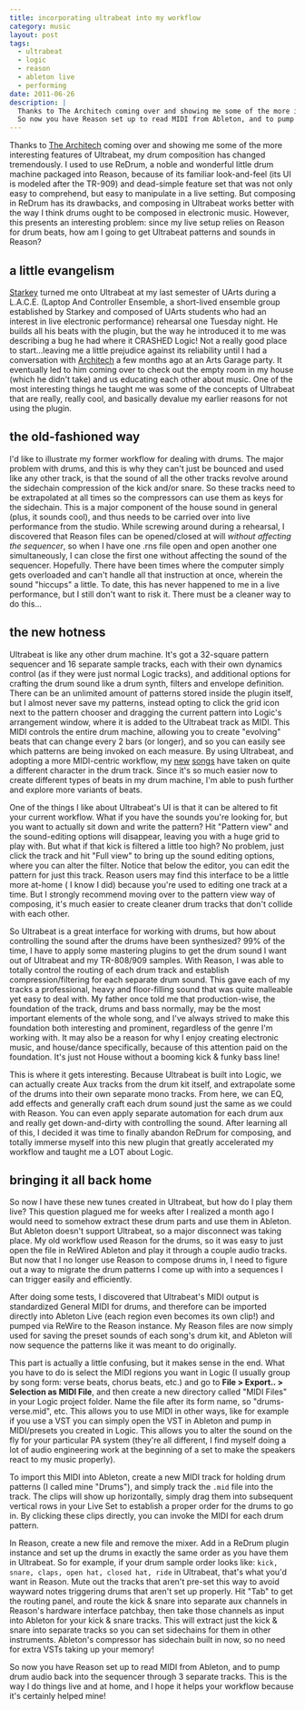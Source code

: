 ```yaml
---
title: incorporating ultrabeat into my workflow
category: music
layout: post
tags:
  - ultrabeat
  - logic
  - reason
  - ableton live
  - performing
date: 2011-06-26
description: |
  Thanks to The Architech coming over and showing me some of the more interesting features of Ultrabeat, my drum composition has changed tremendously. I used to use ReDrum, a noble and wonderful little drum machine packaged into Reason, because of its familiar look-and-feel (its UI is modeled after the TR-909) and dead-simple feature set that was not only easy to comprehend, but easy to manipulate in a live setting. But composing in ReDrum has its drawbacks, and composing in Ultrabeat works better with the way I think drums ought to be composed in electronic music. However, this presents an interesting problem: since my live setup relies on Reason for drum beats, how am I going to get Ultrabeat patterns and sounds in Reason?
  So now you have Reason set up to read MIDI from Ableton, and to pump drum audio back into the sequencer through 3 separate tracks. This is the way I do things live and at home, and I hope it helps your workflow because it's certainly helped mine!
---
```


Thanks to [The Architech](http://www.facebook.com/pages/The-Architech/207961419245874) coming over and showing me some of the more interesting features of Ultrabeat, my drum composition has changed tremendously. I used to use ReDrum, a noble and wonderful little drum machine packaged into Reason, because of its familiar look-and-feel (its UI is modeled after the TR-909) and dead-simple feature set that was not only easy to comprehend, but easy to manipulate in a live setting. But composing in ReDrum has its drawbacks, and composing in Ultrabeat works better with the way I think drums ought to be composed in electronic music. However, this presents an interesting problem: since my live setup relies on Reason for drum beats, how am I going to get Ultrabeat patterns and sounds in Reason?

## a little evangelism

[Starkey](http://starkey-music.com) turned me onto Ultrabeat at my last semester of UArts during a L.A.C.E. (Laptop And Controller Ensemble, a short-lived ensemble group established by Starkey and composed of UArts students who had an interest in live electronic performance) rehearsal one Tuesday night. He builds all his beats with the plugin, but the way he introduced it to me was describing a bug he had where it CRASHED Logic! Not a really good place to start...leaving me a little prejudice against its reliability until I had a conversation with [Architech](http://www.facebook.com/pages/The-Architech/207961419245874) a few months ago at an Arts Garage party. It eventually led to him coming over to check out the empty room in my house (which he didn't take) and us educating each other about music. One of the most interesting things he taught me was some of the concepts of Ultrabeat that are really, really cool, and basically devalue my earlier reasons for not using the plugin.

## the old-fashioned way

I'd like to illustrate my former workflow for dealing with drums. The major problem with drums, and this is why they can't just be bounced and used like any other track, is that the sound of all the other tracks revolve around the sidechain compression of the kick and/or snare. So these tracks need to be extrapolated at all times so the compressors can use them as keys for the sidechain. This is a major component of the house sound in general (plus, it sounds cool), and thus needs to be carried over into live performance from the studio. While screwing around during a rehearsal, I discovered that Reason files can be opened/closed at will _without affecting the sequencer_, so when I have one .rns file open and open another one simultaneously, I can close the first one without affecting the sound of the sequencer. Hopefully. There have been times where the computer simply gets overloaded and can't handle all that instruction at once, wherein the sound "hiccups" a little. To date, this has never happened to me in a live performance, but I still don't want to risk it. There must be a cleaner way to do this...

## the new hotness

Ultrabeat is like any other drum machine. It's got a 32-square pattern sequencer and 16 separate sample tracks, each with their own dynamics control (as if they were just normal Logic tracks), and additional options for crafting the drum sound like a drum synth, filters and envelope definition. There can be an unlimited amount of patterns stored inside the plugin itself, but I almost never save my patterns, instead opting to click the grid icon next to the pattern chooser and dragging the current pattern into Logic's arrangement window, where it is added to the Ultrabeat track as MIDI. This MIDI controls the entire drum machine, allowing you to create "evolving" beats that can change every 2 bars (or longer), and so you can easily see which patterns are being invoked on each measure. By using Ultrabeat, and adopting a more MIDI-centric workflow, my [new](http://soundcloud.com/wonderbars/just-the-start) [songs](http://soundcloud.com/wonderbars/spokes-on-a-wheel) have taken on quite a different character in the drum track. Since it's so much easier now to create different types of beats in my drum machine, I'm able to push further and explore more variants of beats.

One of the things I like about Ultrabeat's UI is that it can be altered to fit your current workflow. What if you have the sounds you're looking for, but you want to actually sit down and write the pattern? Hit "Pattern view" and the sound-editing options will disappear, leaving you with a huge grid to play with. But what if that kick is filtered a little too high? No problem, just click the track and hit "Full view" to bring up the sound editing options, where you can alter the filter. Notice that below the editor, you can edit the pattern for just this track. Reason users may find this interface to be a little more at-home ( I know I did) because you're used to editing one track at a time. But I strongly recommend moving over to the pattern view way of composing, it's much easier to create cleaner drum tracks that don't collide with each other.

So Ultrabeat is a great interface for working with drums, but how about controlling the sound after the drums have been synthesized? 99% of the time, I have to apply some mastering plugins to get the drum sound I want out of Ultrabeat and my TR-808/909 samples. With Reason, I was able to totally control the routing of each drum track and establish compression/filtering for each separate drum sound. This gave each of my tracks a professional, heavy and floor-filling sound that was quite malleable yet easy to deal with. My father once told me that production-wise, the foundation of the track, drums and bass normally, may be the most important elements of the whole song, and I've always strived to make this foundation both interesting and prominent, regardless of the genre I'm working with. It may also be a reason for why I enjoy creating electronic music, and house/dance specifically, because of this attention paid on the foundation. It's just not House without a booming kick & funky bass line!

This is where it gets interesting. Because Ultrabeat is built into Logic, we can actually create Aux tracks from the drum kit itself, and extrapolate some of the drums into their own separate mono tracks. From here, we can EQ, add effects and generally craft each drum sound just the same as we could with Reason. You can even apply separate automation for each drum aux and really get down-and-dirty with controlling the sound. After learning all of this, I decided it was time to finally abandon ReDrum for composing, and totally immerse myself into this new plugin that greatly accelerated my workflow and taught me a LOT about Logic.

## bringing it all back home

So now I have these new tunes created in Ultrabeat, but how do I play them live? This question plagued me for weeks after I realized a month ago I would need to somehow extract these drum parts and use them in Ableton. But Ableton doesn't support Ultrabeat, so a major disconnect was taking place. My old workflow used Reason for the drums, so it was easy to just open the file in ReWired Ableton and play it through a couple audio tracks. But now that I no longer use Reason to compose drums in, I need to figure out a way to migrate the drum patterns I come up with into a sequences I can trigger easily and efficiently.

After doing some tests, I discovered that Ultrabeat's MIDI output is standardized General MIDI for drums, and therefore can be imported directly into Ableton Live (each region even becomes its own clip!) and pumped via ReWire to the Reason instance. My Reason files are now simply used for saving the preset sounds of each song's drum kit, and Ableton will now sequence the patterns like it was meant to do originally.

This part is actually a little confusing, but it makes sense in the end. What you have to do is select the MIDI regions you want in Logic (I usually group by song form: verse beats, chorus beats, etc.) and go to **File > Export.. > Selection as MIDI File**, and then create a new directory called "MIDI Files" in your Logic project folder. Name the file after its form name, so "drums-verse.mid", etc. This allows you to use MIDI in other ways, like for example if you use a VST you can simply open the VST in Ableton and pump in MIDI/presets you created in Logic. This allows you to alter the sound on the fly for your particular PA system (they're all different, I find myself doing a lot of audio engineering work at the beginning of a set to make the speakers react to my music properly).

To import this MIDI into Ableton, create a new MIDI track for holding drum patterns (I called mine "Drums"), and simply track the `.mid` file into the track. The clips will show up horizontally, simply drag them into subsequent vertical rows in your Live Set to establish a proper order for the drums to go in. By clicking these clips directly, you can invoke the MIDI for each drum pattern.

In Reason, create a new file and remove the mixer. Add in a ReDrum plugin instance and set up the drums in exactly the same order as you have them in Ultrabeat. So for example, if your drum sample order looks like: `kick, snare, claps, open hat, closed hat, ride` in Ultrabeat, that's what you'd want in Reason. Mute out the tracks that aren't pre-set this way to avoid wayward notes triggering drums that aren't set up properly. Hit "Tab" to get the routing panel, and route the kick & snare into separate aux channels in Reason's hardware interface patchbay, then take those channels as input into Ableton for your kick & snare tracks. This will extract just the kick & snare into separate tracks so you can set sidechains for them in other instruments. Ableton's compressor has sidechain built in now, so no need for extra VSTs taking up your memory!

So now you have Reason set up to read MIDI from Ableton, and to pump drum audio back into the sequencer through 3 separate tracks. This is the way I do things live and at home, and I hope it helps your workflow because it's certainly helped mine!
